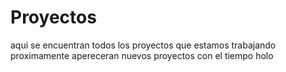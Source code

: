 # Proyectos
aqui se encuentran todos los proyectos que estamos trabajando
proximamente apereceran nuevos proyectos con el tiempo
holo

